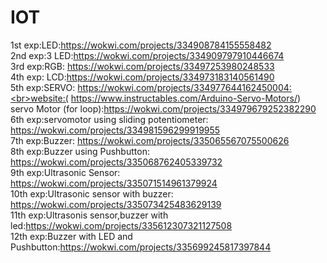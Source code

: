 # IOT
1st exp:LED:https://wokwi.com/projects/334908784155558482<br>
2nd exp:3 LED:https://wokwi.com/projects/334909797910446674<br>
3rd exp:RGB: https://wokwi.com/projects/33497253980248533<br>
4th exp: LCD:https://wokwi.com/projects/334973183140561490<br>
5th exp:SERVO: https://wokwi.com/projects/334977644162450004:<br>website:( https://www.instructables.com/Arduino-Servo-Motors/)<br>
servo Motor (for loop):https://wokwi.com/projects/334979679252382290<br>
6th exp:servomotor using sliding potentiometer: https://wokwi.com/projects/334981596299919955<br>
7th exp:Buzzer: https://wokwi.com/projects/335065567075500626<br>
8th exp:Buzzer using Pushbutton: https://wokwi.com/projects/335068762405339732<br>
9th exp:Ultrasonic Sensor: https://wokwi.com/projects/335071514961379924<br>
10th exp:Ultrasonic sensor with buzzer: https://wokwi.com/projects/335073425483629139<br>
11th exp:Ultrasonis sensor,buzzer with led:https://wokwi.com/projects/335612307321127508<br>
12th exp:Buzzer with LED and Pushbutton:https://wokwi.com/projects/335699245817397844<br>
